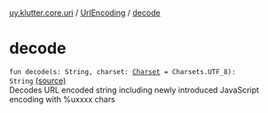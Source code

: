 [uy.klutter.core.uri](../index.md) / [UrlEncoding](index.md) / [decode](.)


# decode
<code>fun decode(s: String, charset: [Charset](http://docs.oracle.com/javase/6/docs/api/java/nio/charset/Charset.html) = Charsets.UTF_8): String</code> [(source)](https://github.com/kohesive/klutter/blob/master/core-jdk6/src/main/kotlin/uy/klutter/core/uri/UrlEncoding.kt#L303)<br/>
Decodes URL encoded string including newly introduced JavaScript encoding with %uxxxx chars


